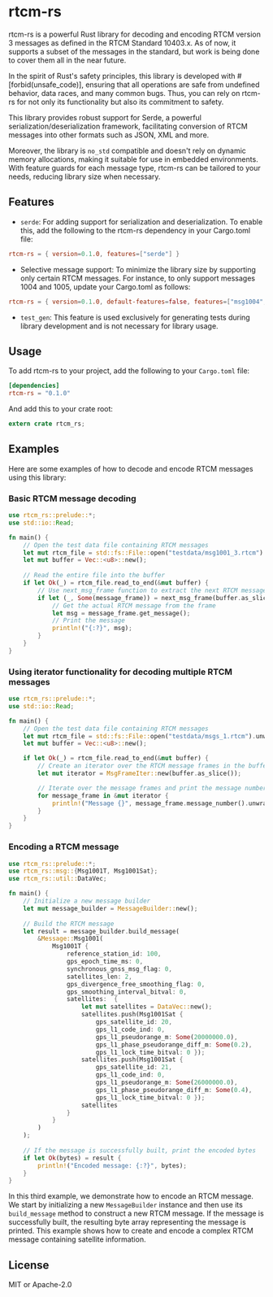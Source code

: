 # rtcm-rs

rtcm-rs is a powerful Rust library for decoding and encoding RTCM version 3 messages as defined in the RTCM Standard 10403.x. As of now, it supports a subset of the messages in the standard, but work is being done to cover them all in the near future.

In the spirit of Rust's safety principles, this library is developed with #[forbid(unsafe_code)], ensuring that all operations are safe from undefined behavior, data races, and many common bugs. Thus, you can rely on rtcm-rs for not only its functionality but also its commitment to safety.

This library provides robust support for Serde, a powerful serialization/deserialization framework, facilitating conversion of RTCM messages into other formats such as JSON, XML and more.

Moreover, the library is `no_std` compatible and doesn't rely on dynamic memory allocations, making it suitable for use in embedded environments. With feature guards for each message type, rtcm-rs can be tailored to your needs, reducing library size when necessary.

## Features

- `serde`: For adding support for serialization and deserialization. To enable this, add the following to the rtcm-rs dependency in your Cargo.toml file:

```toml
rtcm-rs = { version=0.1.0, features=["serde"] }
```

- Selective message support: To minimize the library size by supporting only certain RTCM messages. For instance, to only support messages 1004 and 1005, update your Cargo.toml as follows:

```toml
rtcm-rs = { version=0.1.0, default-features=false, features=["msg1004","msg1005"] }
```

- `test_gen`: This feature is used exclusively for generating tests during library development and is not necessary for library usage.

## Usage

To add rtcm-rs to your project, add the following to your `Cargo.toml` file:

```toml
[dependencies]
rtcm-rs = "0.1.0"
```

And add this to your crate root:

```rust
extern crate rtcm_rs;
```

## Examples

Here are some examples of how to decode and encode RTCM messages using this library:

### Basic RTCM message decoding

```rust
use rtcm_rs::prelude::*;
use std::io::Read;

fn main() {
    // Open the test data file containing RTCM messages
    let mut rtcm_file = std::fs::File::open("testdata/msg1001_3.rtcm").unwrap();
    let mut buffer = Vec::<u8>::new();
    
    // Read the entire file into the buffer
    if let Ok(_) = rtcm_file.read_to_end(&mut buffer) {
        // Use next_msg_frame function to extract the next RTCM message from the buffer
        if let (_, Some(message_frame)) = next_msg_frame(buffer.as_slice()) {            
            // Get the actual RTCM message from the frame
            let msg = message_frame.get_message();
            // Print the message
            println!("{:?}", msg);
        }
    }
}
```

### Using iterator functionality for decoding multiple RTCM messages

```rust
use rtcm_rs::prelude::*;
use std::io::Read;

fn main() {
    // Open the test data file containing RTCM messages
    let mut rtcm_file = std::fs::File::open("testdata/msgs_1.rtcm").unwrap();
    let mut buffer = Vec::<u8>::new();

    if let Ok(_) = rtcm_file.read_to_end(&mut buffer) {
        // Create an iterator over the RTCM message frames in the buffer
        let mut iterator = MsgFrameIter::new(buffer.as_slice());

        // Iterate over the message frames and print the message number
        for message_frame in &mut iterator {
            println!("Message {}", message_frame.message_number().unwrap());
        }
    }    
}
```

### Encoding a RTCM message

```rust
use rtcm_rs::prelude::*;
use rtcm_rs::msg::{Msg1001T, Msg1001Sat};
use rtcm_rs::util::DataVec;

fn main() {
    // Initialize a new message builder
    let mut message_builder = MessageBuilder::new();
    
    // Build the RTCM message
    let result = message_builder.build_message(
        &Message::Msg1001(
            Msg1001T {
                reference_station_id: 100, 
                gps_epoch_time_ms: 0, 
                synchronous_gnss_msg_flag: 0, 
                satellites_len: 2, 
                gps_divergence_free_smoothing_flag: 0, 
                gps_smoothing_interval_bitval: 0, 
                satellites:  {
                    let mut satellites = DataVec::new();
                    satellites.push(Msg1001Sat {
                        gps_satellite_id: 20,
                        gps_l1_code_ind: 0, 
                        gps_l1_pseudorange_m: Some(20000000.0), 
                        gps_l1_phase_pseudorange_diff_m: Some(0.2), 
                        gps_l1_lock_time_bitval: 0 });
                    satellites.push(Msg1001Sat {
                        gps_satellite_id: 21,
                        gps_l1_code_ind: 0, 
                        gps_l1_pseudorange_m: Some(26000000.0), 
                        gps_l1_phase_pseudorange_diff_m: Some(0.4), 
                        gps_l1_lock_time_bitval: 0 });
                    satellites
                }
            }
        )
    );
    
    // If the message is successfully built, print the encoded bytes
    if let Ok(bytes) = result {
        println!("Encoded message: {:?}", bytes);
    }
}
```

In this third example, we demonstrate how to encode an RTCM message. We start by initializing a new `MessageBuilder` instance and then use its `build_message` method to construct a new RTCM message. If the message is successfully built, the resulting byte array representing the message is printed. This example shows how to create and encode a complex RTCM message containing satellite information.

## License

MIT or Apache-2.0